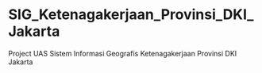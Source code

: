 # SIG_Ketenagakerjaan_Provinsi_DKI_Jakarta
Project UAS Sistem Informasi Geografis Ketenagakerjaan Provinsi DKI Jakarta
